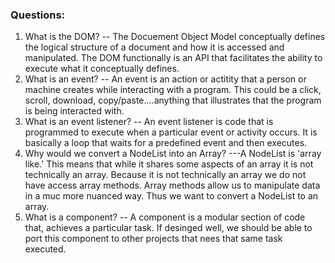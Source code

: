 ### Questions:
1. What is the DOM?
-- The Docuement Object Model conceptually defines the logical structure of a document and how it is accessed and manipulated.
The DOM functionally is an API that facilitates the ability to execute what it conceptually defines.
2. What is an event?
-- An event is an action or actitity that a person or machine creates while interacting with a program. This could be a click, scroll, download, copy/paste....anything that illustrates that the program is being interacted with.
3. What is an event listener?
-- An event listener is code that is programmed to execute when a particular event or activity occurs. It is basically a loop that waits for a predefined event and then executes.
4. Why would we convert a NodeList into an Array?
---A NodeList is 'array like.' This means that while it shares some aspects of an array it is not technically an array. Because it is not technically an array we do not have access array methods. Array methods allow us to manipulate data in a muc more nuanced way. Thus we want to convert a NodeList to an array.
5. What is a component? 
-- A component is a modular section of code that, achieves a particular task. If desinged well, we should be able to port this component to other projects that nees that same task executed.
